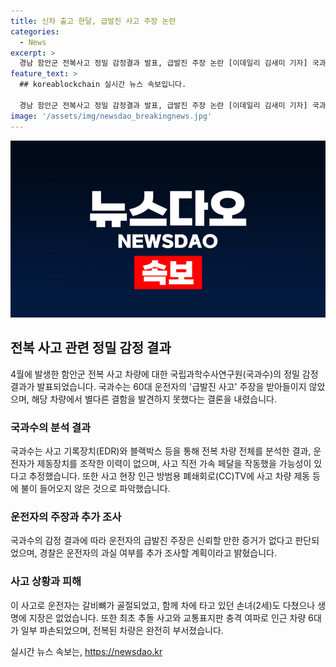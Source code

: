 ```yaml
---
title: 신차 출고 한달, 급발진 사고 주장 논란
categories:
  - News
excerpt: >
  경남 함안군 전복사고 정밀 감정결과 발표, 급발진 주장 논란 [이데일리 김새미 기자] 국과수는 신차 전복 사고의 운전자 주장을 부정하며, 차량 결함을 발견하지 못했다고 밝혔다. 운전자가 제동장치를 조작한 증거도 없으며, 사고 당시 가속 페달을 작동했을 가능성이 있는 결과도 나왔다. 이에 경찰은 운전자의 주장에 신랄성을 부여하지 않고, 추가 조사를 진행할 예정이다. 사고 당시 거리를 달렸던 차량은 1.3㎞를 달렸으며, 6대의 차량이 파손되는 사고를 일으켰다.
feature_text: >
  ## koreablockchain 실시간 뉴스 속보입니다.

  경남 함안군 전복사고 정밀 감정결과 발표, 급발진 주장 논란 [이데일리 김새미 기자] 국과수는 신차 전복 사고의 운전자 주장을 부정하며, 차량 결함을 발견하지 못했다고 밝혔다. 운전자가 제동장치를 조작한 증거도 없으며, 사고 당시 가속 페달을 작동했을 가능성이 있는 결과도 나왔다. 이에 경찰은 운전자의 주장에 신랄성을 부여하지 않고, 추가 조사를 진행할 예정이다. 사고 당시 거리를 달렸던 차량은 1.3㎞를 달렸으며, 6대의 차량이 파손되는 사고를 일으켰다.
image: '/assets/img/newsdao_breakingnews.jpg'
---
```


<p><img src="/assets/img/newsdao_breakingnews.jpg" alt="koreablockchain 속보" /></p>

<h2 data-ke-size="size26">전복 사고 관련 정밀 감정 결과</h2>

<p data-ke-size="size16">4월에 발생한 함안군 전복 사고 차량에 대한 국립과학수사연구원(국과수)의 정밀 감정 결과가 발표되었습니다. 국과수는 60대 운전자의 '급발진 사고' 주장을 받아들이지 않았으며, 해당 차량에서 별다른 결함을 발견하지 못했다는 결론을 내렸습니다.</p>

<h3>국과수의 분석 결과</h3>

<p data-ke-size="size16">국과수는 사고 기록장치(EDR)와 블랙박스 등을 통해 전복 차량 전체를 분석한 결과, 운전자가 제동장치를 조작한 이력이 없으며, 사고 직전 가속 페달을 작동했을 가능성이 있다고 추정했습니다. 또한 사고 현장 인근 방범용 폐쇄회로(CC)TV에 사고 차량 제동 등에 불이 들어오지 않은 것으로 파악했습니다.</p>

<h3>운전자의 주장과 추가 조사</h3>

<p data-ke-size="size16">국과수의 감정 결과에 따라 운전자의 급발진 주장은 신뢰할 만한 증거가 없다고 판단되었으며, 경찰은 운전자의 과실 여부를 추가 조사할 계획이라고 밝혔습니다.</p>

<h3>사고 상황과 피해</h3>

<p data-ke-size="size16">이 사고로 운전자는 갈비뼈가 골절되었고, 함께 차에 타고 있던 손녀(2세)도 다쳤으나 생명에 지장은 없었습니다. 또한 최초 추돌 사고와 교통표지판 충격 여파로 인근 차량 6대가 일부 파손되었으며, 전복된 차량은 완전히 부서졌습니다.</p>
실시간 뉴스 속보는, <a href="https://newsdao.kr" rel="dofollow">https://newsdao.kr</a>


